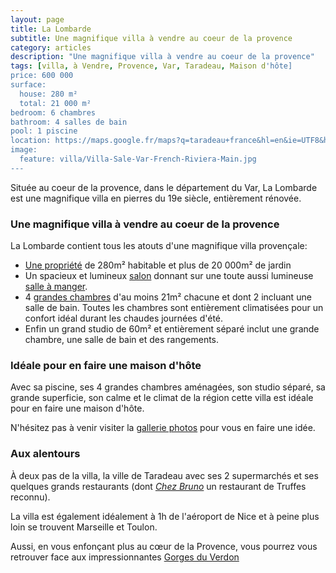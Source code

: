 ```yaml
---
layout: page
title: La Lombarde
subtitle: Une magnifique villa à vendre au coeur de la provence
category: articles
description: "Une magnifique villa à vendre au coeur de la provence"
tags: [villa, à Vendre, Provence, Var, Taradeau, Maison d'hôte]
price: 600 000
surface: 
  house: 280 m²
  total: 21 000 m²
bedroom: 6 chambres
bathroom: 4 salles de bain
pool: 1 piscine
location: https://maps.google.fr/maps?q=taradeau+france&hl=en&ie=UTF8&hnear=Taradeau,+Var,+Provence-Alpes-C%C3%B4te+d%27Azur&gl=fr&t=m&z=12
image:
  feature: villa/Villa-Sale-Var-French-Riviera-Main.jpg
---
```


Située au coeur de la provence, dans le département du Var, La Lombarde est une magnifique villa en pierres du 19e siècle, entièrement rénovée.

### Une magnifique villa à vendre au coeur de la provence

La Lombarde contient tous les atouts d'une magnifique villa provençale:

+ [Une propriété](/articles/la-villa/) de 280m² habitable et plus de 20 000m² de jardin
+ Un spacieux et lumineux [salon](/articles/salon-salle-a-manger-cuisine/) donnant sur une toute aussi lumineuse [salle à manger](/articles/salon-salle-a-manger-cuisine/). 
+ 4 [grandes chambres](/articles/les-chambres/) d'au moins 21m² chacune et dont 2 incluant une salle de bain. Toutes les chambres sont entièrement climatisées pour un confort idéal durant les chaudes journées d'été.
+ Enfin un grand studio de 60m² et entièrement séparé inclut une grande chambre, une salle de bain et des rangements.

### Idéale pour en faire une maison d'hôte

Avec sa piscine, ses 4 grandes chambres aménagées, son studio séparé, sa grande superficie, son calme et le climat de la région cette villa est idéale pour en faire une maison d'hôte.

N'hésitez pas à venir visiter la [gallerie photos](/photos/) pour vous en faire une idée.


### Aux alentours

À deux pas de la villa, la ville de Taradeau avec ses 2 supermarchés et ses quelques grands restaurants (dont [*Chez Bruno*](http://www.restaurantbruno.com/) un restaurant de Truffes reconnu).

La villa est également idéalement à 1h de l'aéroport de Nice et à peine plus loin se trouvent Marseille et Toulon.

Aussi, en vous enfonçant plus au cœur de la Provence, vous pourrez vous retrouver face aux impressionnantes [Gorges du Verdon](http://fr.wikipedia.org/wiki/Gorges_du_Verdon)


<!-- <ul class="post-list">
{% for post in site.posts limit:10 %} 
  <li><article><a href="{{ site.url }}{{ post.url }}">{{ post.title }} <span class="entry-date"><time datetime="{{ post.date | date_to_xmlschema }}">{{ post.date | date: "%B %d, %Y" }}</time></span></a></article></li>
{% endfor %}
</ul> -->